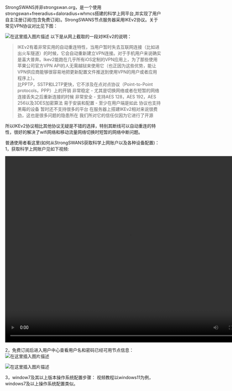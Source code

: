 StrongSWANS并非strongswan.org，是一个使用strongswan+freeradius+daloradius+whmcs搭建的科学上网平台,并实现了用户自主注册订阅(包含免费订阅)。StrongSWANS节点服务器采用IKEv2协议。关于常见VPN协议对比见下图：

![在这里插入图片描述](https://img-blog.csdnimg.cn/efdcd717da0848eab5b2401bd71ea89e.png?x-oss-process=image/watermark,type_ZHJvaWRzYW5zZmFsbGJhY2s,shadow_50,text_Q1NETiBA5YiY5by66KW_5ZOl5ZOl,size_20,color_FFFFFF,t_70,g_se,x_16#pic_center)
以下是从网上截取的一段对IKEv2的说明：


> IKEv2有着非常实用的自动重连特性，当用户暂时失去互联网连接（比如进出火车隧道）的时候，它会自动重新建立VPN连接。对于手机用户来说确实是喜大普奔。Ikev2能跑在几乎所有iOS定制的VPN应用上，为了那些使用苹果公司官方VPN
> API的人无需越狱来使用它（也正因为这些优势，能让VPN供应商能够很容易地把更新配置文件推送到使用VPN的用户或者应用程序上）。   
> 比PPTP，SSTP和L2TP更快，它不涉及在点对点协议（Point-to-Point protocols，PPP）上的开销 非常稳定 -
> 尤其是切换网络或者在短暂的网络连接丢失之后重新连接的时候 非常安全 - 支持AES 128，AES 192，AES
> 256以及3DES加密算法 易于安装和配置 - 至少在用户端是如此 协议也支持黑莓的设备 暂时还不支持很多的平台
> 在服务器上搭建IKEv2相对来说很费劲，这也是很多问题的隐患所在 我们所对它的信任仅因为它进行了开源

所以IKEv2协议相比其他协议无疑是不错的选择，特别其断线可以自动重连的特性，很好的解决了wifi网络和移动流量网络切换时短暂的网络中断问题。

普通使用者看这里(如何从StrongSWANS获取科学上网账户以及各种设备配置)：
1，获取科学上网账户见如下视频:

<video src="./videos/账号注册及下单视频.mp4" width="800px" height="600px" controls="controls"></video>

2，免费订阅后进入用户中心查看用户名和密码已经可用节点信息：
![在这里插入图片描述](https://img-blog.csdnimg.cn/220cff97e8244375b9cdbbf5ddb84240.png?x-oss-process=image/watermark,type_ZHJvaWRzYW5zZmFsbGJhY2s,shadow_50,text_Q1NETiBA5YiY5by66KW_5ZOl5ZOl,size_20,color_FFFFFF,t_70,g_se,x_16#pic_center)

![在这里插入图片描述](https://img-blog.csdnimg.cn/f045dd40f05b4b32b08e50b31d5023ee.png?x-oss-process=image/watermark,type_ZHJvaWRzYW5zZmFsbGJhY2s,shadow_50,text_Q1NETiBA5YiY5by66KW_5ZOl5ZOl,size_20,color_FFFFFF,t_70,g_se,x_16#pic_center)

3，window7及其以上版本操作系统配置步骤：
视频教程以windows11为例，windows7及以上操作系统配置类似。



